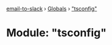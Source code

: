 [email-to-slack](../README.md) › [Globals](../globals.md) › ["tsconfig"](_tsconfig_.md)

# Module: "tsconfig"


